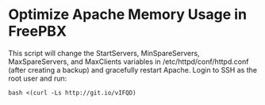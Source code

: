 # Optimize Apache Memory Usage in FreePBX

This script will change the StartServers, MinSpareServers, MaxSpareServers, and MaxClients variables in /etc/httpd/conf/httpd.conf (after creating a backup) and gracefully restart Apache. Login to SSH as the root user and run:

    bash <(curl -Ls http://git.io/vIFQD)
